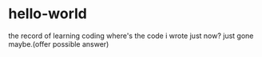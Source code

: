 # hello-world
the record of learning coding
where's the code i wrote just now?
just gone maybe.(offer possible answer)

